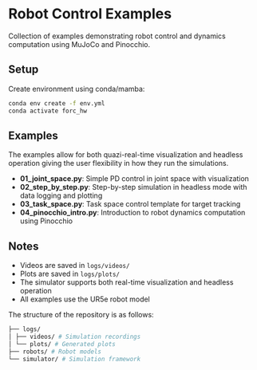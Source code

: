 # Robot Control Examples

Collection of examples demonstrating robot control and dynamics computation using MuJoCo and Pinocchio.

## Setup

Create environment using conda/mamba: 

```bash
conda env create -f env.yml
conda activate forc_hw
```

## Examples
The examples allow for both quazi-real-time visualization and headless operation giving the user flexibility in how they run the simulations.

- **01_joint_space.py**: Simple PD control in joint space with visualization
- **02_step_by_step.py**: Step-by-step simulation in headless mode with data logging and plotting
- **03_task_space.py**: Task space control template for target tracking
- **04_pinocchio_intro.py**: Introduction to robot dynamics computation using Pinocchio



## Notes

- Videos are saved in `logs/videos/`
- Plots are saved in `logs/plots/`
- The simulator supports both real-time visualization and headless operation
- All examples use the UR5e robot model

The structure of the repository is as follows:
```bash
├── logs/
│ ├── videos/ # Simulation recordings
│ └── plots/ # Generated plots
├── robots/ # Robot models
└── simulator/ # Simulation framework
```
